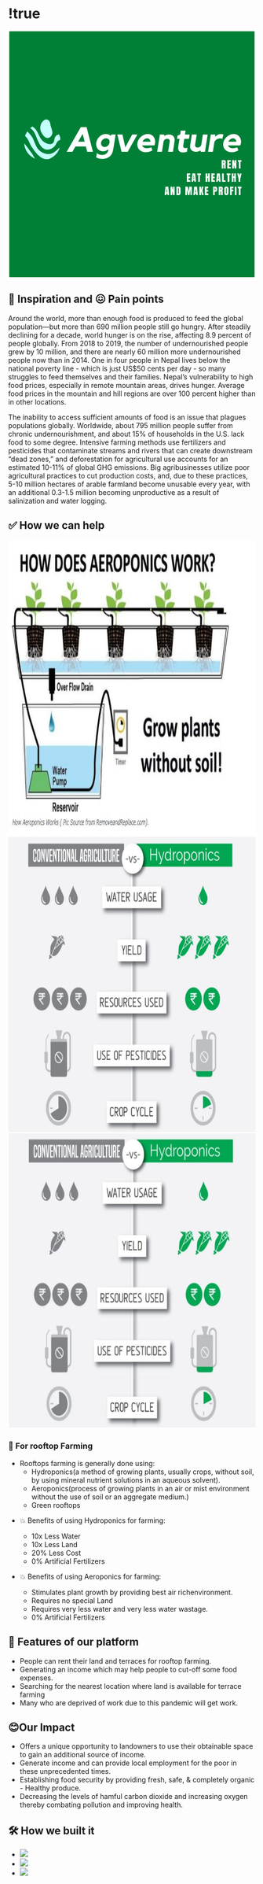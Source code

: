 # !true

<div align="center">
<img src="https://github.com/rushu570/-true/blob/master/agventure.png" >
</div>

## 🤔 Inspiration and 😖 Pain points

Around the world, more than enough food is produced to feed the global population—but more than 690 million people still go hungry. After steadily declining for a decade, world hunger is on the rise, affecting 8.9 percent of people globally. From 2018 to 2019, the number of undernourished people grew by 10 million, and there are nearly 60 million more undernourished people now than in 2014. One in four people in Nepal lives below the national poverty line - which is just US$50 cents per day - so many struggles to feed themselves and their families. Nepal’s vulnerability to high food prices, especially in remote mountain areas, drives hunger. Average food prices in the mountain and hill regions are over 100 percent higher than in other locations.

The inability to access sufficient amounts of food is an issue that plagues populations globally. Worldwide, about 795 million people suffer from chronic undernourishment, and about 15% of households in the U.S. lack food to some degree. Intensive farming methods use fertilizers and pesticides that contaminate streams and rivers that can create downstream “dead zones,” and deforestation for agricultural use accounts for an estimated 10-11% of global GHG emissions. Big agribusinesses utilize poor agricultural practices to cut production costs, and, due to these practices, 5-10 million hectares of arable farmland become unusable every year, with an additional 0.3-1.5 million becoming unproductive as a result of salinization and water logging.

## ✅ How we can help 

<div>
  <img height="600" src="https://github.com/rushu570/-true/blob/master/aero.JPG" >
  <img height="600" src="https://github.com/snh3003/QuantumHack-AltF4/blob/master/images/hydro.JPG" >
  <img height="600" src="https://github.com/rushu570/-true/blob/master/ponics.JPG" >
</div>

### 🌳 For rooftop Farming

* Rooftops farming is generally done using:
  * Hydroponics(a method of growing plants, usually crops, without soil, by using mineral nutrient solutions in an aqueous solvent).
  * Aeroponics(process of growing plants in an air or mist environment without the use of soil or an aggregate medium.)
  * Green rooftops
  
- 💥 Benefits of using Hydroponics for farming: 
   * 10x Less Water
   * 10x Less Land
   * 20% Less Cost
   * 0% Artificial Fertilizers

- 💥 Benefits of using Aeroponics for farming: 
   * Stimulates plant growth by providing best air richenvironment.
   * Requires no special Land
   * Requires very less water and very less water wastage.
   * 0% Artificial Fertilizers
 
 ## 🌟 Features of our platform

* People can rent their land and terraces for rooftop farming.
* Generating an income which may help people to cut-off some food expenses.
* Searching for the nearest location where land is available for terrace farming
* Many who are deprived of work due to this pandemic will get work.


## 😊Our Impact

- Offers a unique opportunity to landowners to use their obtainable space to gain an additional source of income.
- Generate income and can provide local employment for the poor in these unprecedented times.
- Establishing food security by providing fresh, safe, & completely organic - Healthy produce.
- Decreasing the levels of hamful carbon dioxide and increasing oxygen thereby combating pollution and improving health.

## 🛠️ How we built it 
- <code><img height="80" src="https://www.manhattanmobile.com/wp-content/uploads/2018/08/react-native-workshop.jpg"></code>
- <code><img height="80" src="https://cdn-media-1.freecodecamp.org/images/1*FDNeKIUeUnf0XdqHmi7nsw.png"></code>
- <code><img height="80" src="https://upload.wikimedia.org/wikipedia/commons/d/db/Npm-logo.svg"></code>
